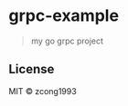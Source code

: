 # grpc-example
<!--
[![Go Report Card](https://goreportcard.com/badge/github.com/zcong1993/grpc-example)](https://goreportcard.com/report/github.com/zcong1993/grpc-example)
-->

> my go grpc project

## License

MIT &copy; zcong1993
